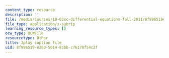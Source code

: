 ```yaml
---
content_type: resource
description: ''
file: /media/courses/18-03sc-differential-equations-fall-2011/8f996519e26050148cbbc76178f54c2f_qZHseRxAWZ8.vtt
file_type: application/x-subrip
learning_resource_types: []
ocw_type: OCWFile
resourcetype: Other
title: 3play caption file
uid: 8f996519-e260-5014-8cbb-c76178f54c2f
---
```

